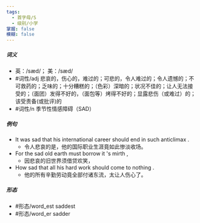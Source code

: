 ```yaml
---
tags:
  - 首字母/S
  - 级别/小学
掌握: false
模糊: false
---
```

##### 词义
- 英：/sæd/； 美：/sæd/
- #词性/adj  悲哀的，伤心的，难过的；可悲的，令人难过的；令人遗憾的；不可救药的；乏味的；十分糟糕的；（色彩）深暗的；状况不佳的；让人无法接受的；（面团）发得不好的，（面包等）烤得不好的；显露悲伤（或难过）的；该受责备(或批评)的
- #词性/n  季节性情感障碍（SAD）
##### 例句
- It was sad that his international career should end in such anticlimax .
	- 令人悲哀的是，他的国际职业生涯竟如此惨淡收场。
- For the sad old earth must borrow it 's mirth ,
	- 因悲哀的旧世界须借贷欢笑，
- How sad that all his hard work should come to nothing .
	- 他的所有辛勤劳动竟全部付诸东流，太让人伤心了。
##### 形态
- #形态/word_est saddest
- #形态/word_er sadder
